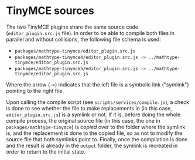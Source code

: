 # TinyMCE sources

The two TinyMCE plugins share the same source code (`editor_plugin.src.js` file). In order to be able to compile both files in parallel and without collisions, the following file schema is used:

- `packages/mathtype-tinymce/editor_plugin.src.js`
- `packages/mathtype-tinymce4/editor_plugin.src.js -> ../mathtype-tinymce/editor_plugin.src.js`
- `packages/mathtype-tinymce5/editor_plugin.src.js -> ../mathtype-tinymce/editor_plugin.src.js`

Where the arrow (`->`) indicates that the left file is a symbolic link ("symlink") pointing to the right file.

Upon calling the compile script (see `scripts/services/compile.js`), a check is done to see whether the file to make replacements in (in this case, `editor_plugin.src.js`) is a symlink or not. If it is, before doing the whole compile process, the original source file (in this case, the one in `packages/mathtype-tinymce`) is *copied* over to the folder where the symlink is, and the replacement is done to the copied file, so as not to modify the source file that both symlinks point to. Finally, once the compilation is done and the result is already in the `output` folder, the symlink is recreated in order to return to the initial state.